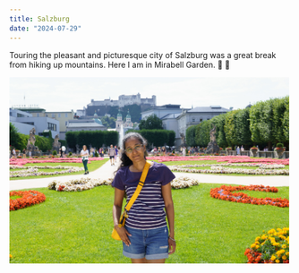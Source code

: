 ```yaml
---
title: Salzburg
date: "2024-07-29"
---
```


Touring the pleasant and picturesque city of Salzburg was a great break from hiking up mountains. Here I am in Mirabell Garden. 🏰 🌸

<img src="/static/img/salzburg.JPG" width="500">
